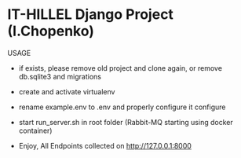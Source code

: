 # IT-HILLEL Django Project (I.Chopenko)


USAGE

- if exists, please remove old project and clone again, or remove db.sqlite3 and migrations

- create and activate virtualenv

- rename example.env to .env and properly configure it configure
   
- start run_server.sh in root folder (Rabbit-MQ starting using docker container)

- Enjoy, All Endpoints collected on http://127.0.0.1:8000

